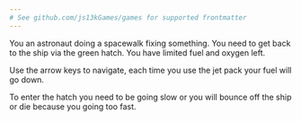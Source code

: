 ```yaml
---
# See github.com/js13kGames/games for supported frontmatter
---
```

You an astronaut doing a spacewalk fixing something. You need to get back to the ship via the green hatch. You have limited fuel and oxygen left.

Use the arrow keys to navigate, each time you use the jet pack your fuel will go down.

To enter the hatch you need to be going slow or you will bounce off the ship or die because you going too fast.